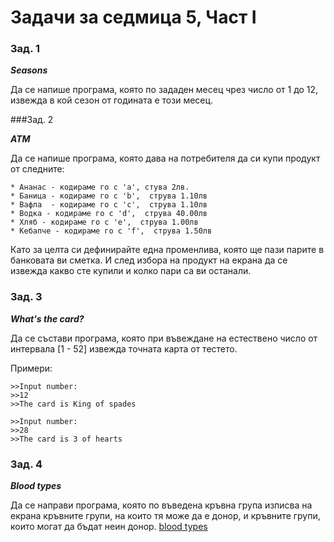 # Задачи за седмица 5, Част I
### Зад. 1

**_Seasons_**

Да се напише програма, която по зададен месец чрез число от 1 до 12, извежда в кой сезон от годината е този месец.

###Зад. 2

**_ATM_**

Да се напише програма, която дава на потребителя да си купи продукт от следните:
	
	* Ананас - кодираме го с 'a', стува 2лв.
	* Баница - кодираме го с 'b',  струва 1.10лв
	* Вафла  - кодираме го с 'c',  струва 1.10лв
	* Водка - кодираме го с 'd',  струва 40.00лв
	* Хляб - кодираме го с 'e',  струва 1.00лв
	* Кебапче - кодираме го с 'f',  струва 1.50лв

Като за целта си дефинирайте една променлива, която ще пази парите в банковата ви сметка. И след избора на продукт на екрана да се извежда какво сте купили и колко пари са ви останали.

### Зад. 3

**_What's the card?_**

Да се състави програма, която при въвеждане на естествено число от интервала [1 - 52] извежда точната карта от тестето.

Примери:

	>>Input number:
	>>12
	>>The card is King of spades
	
	>>Input number:
	>>28
	>>The card is 3 of hearts

### Зад. 4

**_Blood types_**

Да се направи програма, която по въведена кръвна група изписва на екрана кръвните групи, на които тя може да е донор, и кръвните групи, които могат да бъдат неин донор.
[blood types](https://github.com/geosteffanov/up-2016-2017/blob/master/Week%205/blood-types.PNG)
